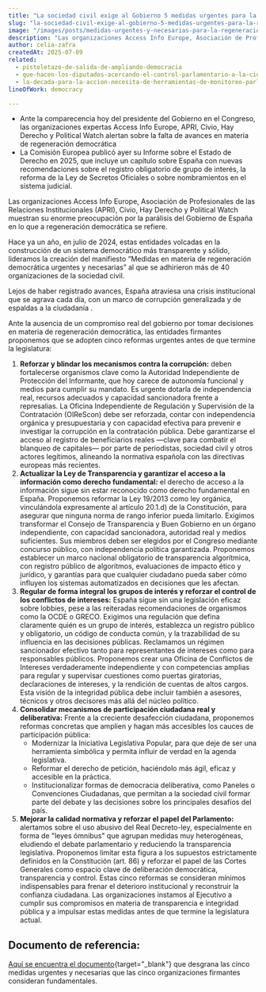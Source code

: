 ```yaml
---
title: "La sociedad civil exige al Gobierno 5 medidas urgentes para la regeneración democrática"
slug: "la-sociedad-civil-exige-al-gobierno-5-medidas-urgentes-para-la-regeneracion-democratica"
image: "/images/posts/medidas-urgentes-y-necesarias-para-la-regeneracion-democratica.jpg"
description: "Las organizaciones Access Info Europe, Asociación de Profesionales de las Relaciones Institucionales (APRI), Civio, Hay Derecho y Political Watch muestran su enorme preocupación por la parálisis del Gobierno de España en lo que a regeneración democrática se refiere."
author: celia-zafra
createdAt: 2025-07-09
related:
  - pistoletazo-de-salida-de-ampliando-democracia
  - que-hacen-los-diputados-acercando-el-control-parlamentario-a-la-ciudadania
  - la-decada-para-la-accion-necesita-de-herramientas-de-monitoreo-parlamentario-novedades-en-parlamento-2030
lineOfWork: democracy

---
```


- Ante la comparecencia hoy del presidente del Gobierno en el Congreso, las organizaciones expertas Access Info Europe, APRI, Civio, Hay Derecho y Political Watch alertan sobre la falta de avances en materia de regeneración democrática
- La Comisión Europea publicó ayer su Informe sobre el Estado de Derecho en 2025, que incluye un capítulo sobre España con nuevas recomendaciones sobre el registro obligatorio de grupo de interés, la reforma de la Ley de Secretos Oficiales o sobre nombramientos en el sistema judicial.

Las organizaciones Access Info Europe, Asociación de Profesionales de las Relaciones Institucionales (APRI), Civio, Hay Derecho y Political Watch muestran su enorme preocupación por la parálisis del Gobierno de España en lo que a regeneración democrática se refiere.

Hace ya un año, en julio de 2024, estas entidades volcadas en la construcción de un sistema democrático más transparente y sólido, lideramos la creación del manifiesto “Medidas en materia de regeneración democrática urgentes y necesarias” al que se adhirieron más de 40 organizaciones de la sociedad civil.

Lejos de haber registrado avances, España atraviesa una crisis institucional que se agrava cada día, con un marco de corrupción generalizada y de espaldas a la ciudadanía .

Ante la ausencia de un compromiso real del gobierno por tomar decisiones en materia de regeneración democrática, las entidades firmantes proponemos que se adopten cinco reformas urgentes antes de que termine la legislatura:

1. **Reforzar y blindar los mecanismos contra la corrupción:** deben fortalecerse organismos clave como la Autoridad Independiente de Protección del Informante, que hoy carece de autonomía funcional y medios para cumplir su mandato. Es urgente dotarla de independencia real, recursos adecuados y capacidad sancionadora frente a represalias. La Oficina Independiente de Regulación y Supervisión de la Contratación (OIReScon) debe ser reforzada, contar con independencia orgánica y presupuestaria y con capacidad efectiva para prevenir e investigar la corrupción en la contratación pública. Debe garantizarse el acceso al registro de beneficiarios reales —clave para combatir el blanqueo de capitales— por parte de periodistas, sociedad civil y otros actores legítimos, alineando la normativa española con las directivas europeas más recientes.
2. **Actualizar la Ley de Transparencia y garantizar el acceso a la información como derecho fundamental:** el derecho de acceso a la información sigue sin estar reconocido como derecho fundamental en España. Proponemos reformar la Ley 19/2013 como ley orgánica, vinculándola expresamente al artículo 20.1.d) de la Constitución, para asegurar que ninguna norma de rango inferior pueda limitarlo. Exigimos transformar el Consejo de Transparencia y Buen Gobierno en un órgano independiente, con capacidad sancionadora, autoridad real y medios suficientes. Sus miembros deben ser elegidos por el Congreso mediante concurso público, con independencia política garantizada. Proponemos establecer un marco nacional obligatorio de transparencia algorítmica, con registro público de algoritmos, evaluaciones de impacto ético y jurídico, y garantías para que cualquier ciudadano pueda saber cómo influyen los sistemas automatizados en decisiones que les afectan.
3. **Regular de forma integral los grupos de interés y reforzar el control de los conflictos de intereses:** España sigue sin una legislación eficaz sobre lobbies, pese a las reiteradas recomendaciones de organismos como la OCDE o GRECO. Exigimos una regulación que defina claramente quién es un grupo de interés, establezca un registro público y obligatorio, un código de conducta común, y la trazabilidad de su influencia en las decisiones públicas. Reclamamos un régimen sancionador efectivo tanto para representantes de intereses como para responsables públicos. Proponemos crear una Oficina de Conflictos de Intereses verdaderamente independiente y con competencias amplias para regular y supervisar cuestiones como puertas giratorias, declaraciones de intereses, y la rendición de cuentas de altos cargos. Esta visión de la integridad pública debe incluir también a asesores, técnicos y otros decisores más allá del núcleo político.
4. **Consolidar mecanismos de participación ciudadana real y deliberativa:** Frente a la creciente desafección ciudadana, proponemos reformas concretas que amplíen y hagan más accesibles los cauces de participación pública:
    - Modernizar la Iniciativa Legislativa Popular, para que deje de ser una herramienta simbólica y permita influir de verdad en la agenda legislativa.
    - Reformar el derecho de petición, haciéndolo más ágil, eficaz y accesible en la práctica.
    - Institucionalizar formas de democracia deliberativa, como Paneles o Convenciones Ciudadanas, que permitan a la sociedad civil formar parte del debate y las decisiones sobre los principales desafíos del país.
5. **Mejorar la calidad normativa y reforzar el papel del Parlamento:** alertamos sobre el uso abusivo del Real Decreto-ley, especialmente en forma de "leyes ómnibus" que agrupan medidas muy heterogéneas, eludiendo el debate parlamentario y reduciendo la transparencia legislativa. Proponemos limitar esta figura a los supuestos estrictamente definidos en la Constitución (art. 86) y reforzar el papel de las Cortes Generales como espacio clave de deliberación democrática, transparencia y control. Estas cinco reformas se consideran mínimos indispensables para frenar el deterioro institucional y reconstruir la confianza ciudadana. Las organizaciones instamos al Ejecutivo a cumplir sus compromisos en materia de transparencia e integridad pública y a impulsar estas medidas antes de que termine la legislatura actual.

## Documento de referencia:
[Aquí se encuentra el documento](/documentos/medidas-urgentes-y-necesarias-para-la-regeneracion-democratica.pdf){target="_blank"} que desgrana las cinco medidas urgentes y
necesarias que las cinco organizaciones firmantes consideran fundamentales.